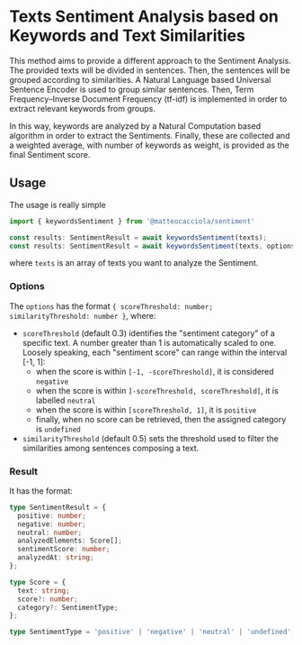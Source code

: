 # Texts Sentiment Analysis based on Keywords and Text Similarities

This method aims to provide a different approach to the Sentiment Analysis. The provided texts will be divided in
sentences. Then, the sentences will be grouped according to similarities. A Natural Language based Universal Sentence Encoder
is used to group similar sentences. Then, Term Frequency–Inverse Document Frequency (tf-idf) is implemented in order to
extract relevant keywords from groups.

In this way, keywords are analyzed by a Natural Computation based algorithm in order to extract the Sentiments. Finally,
these are collected and a weighted average, with number of keywords as weight, is provided as the final Sentiment score.

## Usage
The usage is really simple
```typescript
import { keywordsSentiment } from '@matteocacciola/sentiment'

const results: SentimentResult = await keywordsSentiment(texts);
const results: SentimentResult = await keywordsSentiment(texts, options);
```
where `texts` is an array of texts you want to analyze the Sentiment.

### Options
The `options` has the format `{ scoreThreshold: number; similarityThreshold: number }`,
where:
- `scoreThreshold` (default 0.3) identifies the "sentiment category" of a specific text. A number greater than 1 is
  automatically scaled to one. Loosely speaking, each "sentiment score" can range within the interval [-1, 1]:
  - when the score is within `[-1, -scoreThreshold]`, it is considered `negative`
  - when the score is within `]-scoreThreshold, scoreThreshold[`, it is labelled `neutral`
  - when the score is within `[scoreThreshold, 1]`, it is `positive`
  - finally, when no score can be retrieved, then the assigned category is `undefined`
- `similarityThreshold` (default 0.5) sets the threshold used to filter the similarities among sentences composing a text.

### Result
It has the format:
```typescript
type SentimentResult = {
  positive: number;
  negative: number;
  neutral: number;
  analyzedElements: Score[];
  sentimentScore: number;
  analyzedAt: string;
};

type Score = {
  text: string;
  score?: number;
  category?: SentimentType;
};

type SentimentType = 'positive' | 'negative' | 'neutral' | 'undefined';
```
